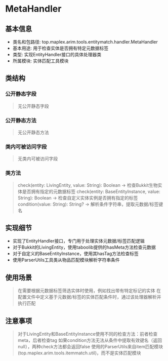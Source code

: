 # MetaHandler

## 基本信息
- 类名和包路径: top.maplex.arim.tools.entitymatch.handler.MetaHandler
- 基本用途: 用于检查实体是否拥有特定元数据标签
- 类型: 实现EntityHandler接口的具体处理器类
- 所属模块: 实体匹配工具模块

## 类结构

### 公开静态字段
> 无公开静态字段

### 公开静态方法
> 无公开静态方法

### 类内可被访问字段
> 无类内可被访问字段

### 类方法
> check(entity: LivingEntity, value: String): Boolean -> 检查Bukkit生物实体是否拥有指定的元数据标签
> check(entity: BaseEntityInstance, value: String): Boolean -> 检查自定义实体实例是否拥有指定的标签
> condition(value: String): String? -> 解析条件字符串，提取元数据/标签键名

## 实现细节
- 实现了EntityHandler接口，专门用于处理实体元数据/标签匹配逻辑
- 对于Bukkit的LivingEntity，使用taboolib提供的hasMeta方法检查元数据
- 对于自定义的BaseEntityInstance，使用其hasTag方法检查标签
- 使用ParserUtils工具类从物品匹配模块解析字符串条件

## 使用场景
> 在需要根据元数据标签筛选实体时使用，例如找出带有特定标记的实体
> 在配置文件中定义基于元数据/标签的实体匹配条件时，通过该处理器解析并执行匹配

## 注意事项
> 对于LivingEntity和BaseEntityInstance使用不同的检查方法：前者检查meta，后者检查tag
> 如果condition方法无法从条件中提取有效键名（返回null），两种check方法都会返回false
> 使用的ParserUtils来自item匹配模块(top.maplex.arim.tools.itemmatch.util)，而不是实体匹配模块
